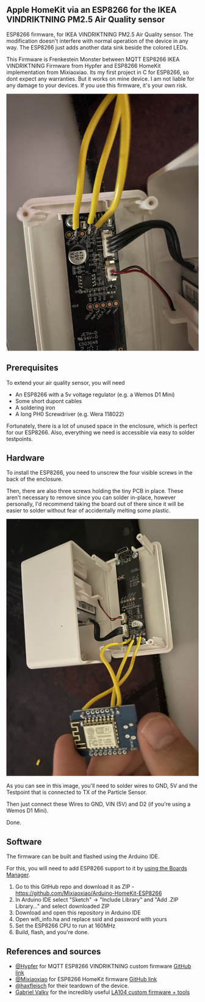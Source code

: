 <p align="center"><h2>Apple HomeKit via an ESP8266 for the IKEA VINDRIKTNING PM2.5 Air Quality sensor</h2></p>

ESP8266 firmware, for IKEA VINDRIKTNING PM2.5 Air Quality sensor.
The modification doesn't interfere with normal operation of the device in any way.
The ESP8266 just adds another data sink beside the colored LEDs.

This Firmware is Frenkestein Monster between MQTT ESP8266 IKEA VINDRIKTNING Firmware from Hypfer and ESP8266 HomeKit implementation from Mixiaoxiao. 
Its my first project in C for ESP8266, so dont expect any warranties. But it works on mine device. 
I am not liable for any damage to your devices. If you use this firmware, it's your own risk.

![welcome_picture](./img/IMG_0499.jpg)

## Prerequisites

To extend your air quality sensor, you will need

- An ESP8266 with a 5v voltage regulator (e.g. a Wemos D1 Mini)
- Some short dupont cables
- A soldering iron
- A long PH0 Screwdriver (e.g. Wera 118022)

Fortunately, there is a lot of unused space in the enclosure, which is perfect for our ESP8266.
Also, everything we need is accessible via easy to solder testpoints.

## Hardware

To install the ESP8266, you need to unscrew the four visible screws in the back of the enclosure.

Then, there are also three screws holding the tiny PCB in place. These aren't necessary to remove since you can solder
in-place, however personally, I'd recommend taking the board out of there since it will be easier to solder without fear
of accidentally melting some plastic.

![board](./img/IMG_0502.jpg)

As you can see in this image, you'll need to solder wires to GND, 5V and the Testpoint that is connected to TX of the
Particle Sensor.

Then just connect these Wires to GND, VIN (5V) and D2 (if you're using a Wemos D1 Mini).

Done.

## Software

The firmware can be built and flashed using the Arduino IDE.

For this, you will need to add ESP8266 support to it by [using the Boards Manager](https://github.com/esp8266/Arduino#installing-with-boards-manager).

1. Go to this GitHub repo and download it as ZIP - https://github.com/Mixiaoxiao/Arduino-HomeKit-ESP8266
2. In Arduino IDE select "Sketch" -> "Include Library" and "Add .ZIP Library..." and select downloaded ZIP
3. Download and open this repository in Arduino IDE
4. Open wifi_info.ha and replace ssid and password with yours
5. Set the ESP8266 CPU to run at 160MHz
3. Build, flash, and you're done.

## References and sources

- [@Hypfer](https://twitter.com/hypfer?lang=en) for MQTT ESP8266 VINDRIKTNING custom firmware [GitHub link](https://github.com/Hypfer/esp8266-vindriktning-particle-sensor)
- [@Mixiaoxiao](https://twitter.com/haxfleisch) for ESP8266 HomeKit firmware [GitHub link](https://github.com/Mixiaoxiao/Arduino-HomeKit-ESP8266)
- [@haxfleisch](https://twitter.com/haxfleisch) for their teardown of the device.
- [Gabriel Valky](https://github.com/gabonator) for the incredibly useful [LA104 custom firmware + tools](https://github.com/gabonator/LA104)
